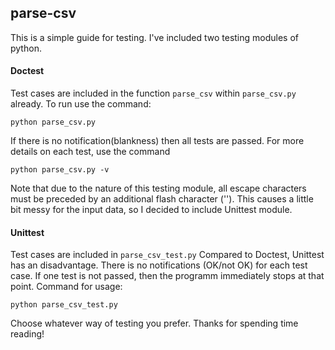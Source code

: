 ## parse-csv

This is a simple guide for testing. I've included two testing modules of python. 

#### Doctest

Test cases are included in the function ``parse_csv`` within ``parse_csv.py`` already. 
To run use the command: 
	
  	python parse_csv.py

If there is no notification(blankness) then all tests are passed.
For more details on each test, use the command 
	
	python parse_csv.py -v

Note that due to the nature of this testing module, all escape characters must be preceded by an additional
flash character ('\'). This causes a little bit messy for the input data, so I decided to include Unittest module.

#### Unittest

Test cases are included in ``parse_csv_test.py``
Compared to Doctest, Unittest has an disadvantage. There is no notifications (OK/not OK) for each test case.
If one test is not passed, then the programm immediately stops at that point.
Command for usage:
	
	python parse_csv_test.py

Choose whatever way of testing you prefer.
Thanks for spending time reading!
